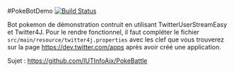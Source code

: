 #PokeBotDemo
[![Build Status](https://travis-ci.org/IUTInfoAix/PokeBotDemo.png?branch=master)](https://travis-ci.org/IUTInfoAix/PokeBotDemo/)

Bot pokemon de démonstration contruit en utilisant TwitterUserStreamEasy et Twitter4J. Pour le rendre fonctionnel,
il faut compléter le fichier `src/main/resource/twitter4j.properties` avec les clef que vous trouverez sur la page
https://dev.twitter.com/apps après avoir créé une application.

Sujet : https://github.com/IUTInfoAix/PokeBattle
